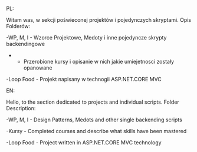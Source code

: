 PL:

Witam was, w sekcji poświeconej projektów i pojedynczych skryptami. Opis Folderów:

-WP, M, I - Wzorce Projektowe, Medoty i inne pojedyncze skrypty backendingowe

- - Przerobione kursy i opisanie w nich jakie umiejetnosci zostały opanowane

-Loop Food - Projekt napisany w technogii ASP.NET.CORE MVC


EN:

Hello, to the section dedicated to projects and individual scripts. Folder Description:

-WP, M, I - Design Patterns, Medots and other single backending scripts

-Kursy - Completed courses and describe what skills have been mastered

-Loop Food - Project written in ASP.NET.CORE MVC technology
